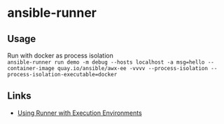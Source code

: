 # ansible-runner

## Usage

Run with docker as process isolation  
`ansible-runner run demo -m debug --hosts localhost -a msg=hello --container-image quay.io/ansible/awx-ee -vvvv --process-isolation --process-isolation-executable=docker`

## Links
- [Using Runner with Execution Environments](https://ansible-runner.readthedocs.io/en/stable/execution_environments.html)